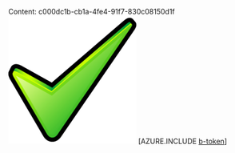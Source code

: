 Content: c000dc1b-cb1a-4fe4-91f7-830c08150d1f![image](8828dcc9-ff40-4eec-9d2b-1af4e9e4fe06.png)
[AZURE.INCLUDE [b-token](dcd3c4cd-ca50-4c26-9e26-86506a83631a.md)]

